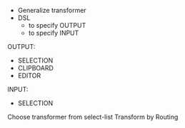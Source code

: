 - Generalize transformer
- DSL
  - to specify OUTPUT
  - to specify INPUT

OUTPUT:
  - SELECTION
  - CLIPBOARD
  - EDITOR

INPUT:
  - SELECTION

Choose transformer from select-list
Transform by Routing
